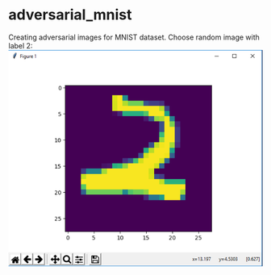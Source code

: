 # adversarial_mnist
Creating adversarial images for MNIST dataset. 
Choose random image with label 2:
![alt text](https://github.com/pochyn/adversarial_mnist/blob/master/original.PNG)
